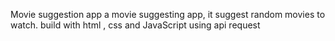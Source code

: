 Movie suggestion app
a movie suggesting app, it suggest random movies to watch.
build with html , css and JavaScript using api request 
